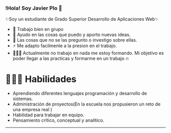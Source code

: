 ### !Hola! Soy Javier Plo 👋


✨Soy un estudiante de Grado Superior Desarrollo de Aplicaciones Web✨ 

- 👯 Trabajo bien en grupo
- 🤔 Ayudo en las cosas que puedo y aporto nuevas ideas.
- 💬 Las cosas que no se las pregunto o investigo sobre ellas.
- ⚡ Me adapto facilmente a la presion en el trabajo.
- 👨🏻‍💻 Actualmente no trabajo en nada me estoy formando.
Mi objetivo es poder llegar a las practicas y formarme en un trabajo 🔥

# 👨🏻‍🚀 Habilidades
  - Aprendiendo diferentes lenguajes programación y desarrollo de sistemas.
  - Administración de proyectos(En la escuela nos propusieron un reto de una empresa real )
  - Habilidad para trabajar en equipo.
  - Pensamiento crítico, conceptual y analítico.


---


